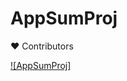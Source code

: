 # AppSumProj

❤ Contributors

[![AppSumProj]](https://github.com/BiryukAl/AppSumProj/graphs/contributors)

